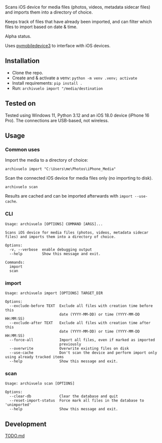Scans iOS device for media files (photos, videos, metadata sidecar files) and imports them into a directory of choice.

Keeps track of files that have already been imported, and can filter which files to import based on date & time.

Alpha status.

Uses [pymobiledevice3](https://github.com/doronz88/pymobiledevice3) to interface with iOS devices.

## Installation

* Clone the repo.
* Create and & activate a venv: `python -m venv .venv; activate`
* Install requirements: `pip install .`
* Run: `archivuelo import "/media/destination`

## Tested on
Tested using Windows 11, Python 3.12 and an iOS 18.0 device (iPhone 16 Pro). The connections are USB-based, not wireless.

## Usage

### Common uses

Import the media to a directory of choice:

```
archivuelo import "C:\Users\me\Photos\iPhone_Media"
```

Scan the connected iOS device for media files only (no importing to disk).

```
archivuelo scan
```

Results are cached and can be imported afterwards with `import --use-cache`.

### CLI

```
Usage: archivuelo [OPTIONS] COMMAND [ARGS]...

Scans iOS device for media files (photos, videos, metadata sidecar files) and imports them into a directory of choice.

Options:
  -v, --verbose  enable debugging output
  --help         Show this message and exit.

Commands:
  import
  scan
```

### import

```
Usage: archivuelo import [OPTIONS] TARGET_DIR

Options:
  --exclude-before TEXT  Exclude all files with creation time before this
                         date (YYYY-MM-DD) or time (YYYY-MM-DD HH:MM:SS)
  --exclude-after TEXT   Exclude all files with creation time after this
                         date (YYYY-MM-DD) or time (YYYY-MM-DD HH:MM:SS)
  --force-all            Import all files, even if marked as imported
                         previously
  --overwrite            Overwrite existing files on disk
  --use-cache            Don't scan the device and perform import only using already tracked items
  --help                 Show this message and exit.
```

### scan
```
Usage: archivuelo scan [OPTIONS]

Options:
  --clear-db             Clear the database and quit
  --reset-import-status  Force mark all files in the database to 'unimported'
  --help                 Show this message and exit.
```

## Development

[TODO.md](TODO.md)